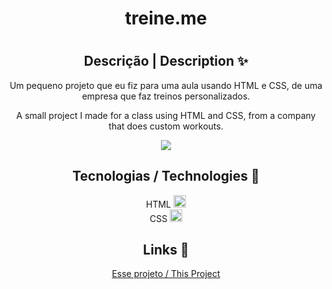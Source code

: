 <div align="center">
<h1>treine.me<h1>
<h2>Descrição | Description ✨</h2>
<p>Um pequeno projeto que eu fiz para uma aula usando HTML e CSS, de uma empresa que faz treinos personalizados.</p>

<p>A small project I made for a class using HTML and CSS, from a company that does custom workouts.</p>
<img src="https://github.com/gustavosd7/treine.me/assets/127472686/fc764c43-df41-4ade-b1ff-027f7270ebeb">

<h2>Tecnologias / Technologies 🚀</h2>
HTML <img src="https://github.com/gustavosd7/treine.me/assets/127472686/8a450ab9-5ff6-4e76-9860-db71b2509d55" style="width: 20px; height: 20px;"> <br>
CSS <img src="https://upload.wikimedia.org/wikipedia/commons/thumb/d/d5/CSS3_logo_and_wordmark.svg/1200px-CSS3_logo_and_wordmark.svg.png" style="width: 20px; height: 20px;">

<h2>Links 🔗</h2>
<p><a href="https://treine-me-two.vercel.app/">Esse projeto / This Project<a></p>
</div>
